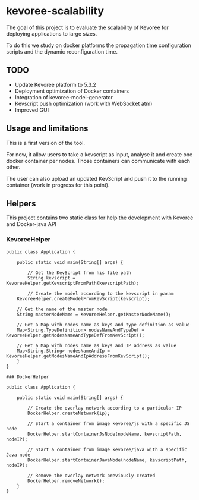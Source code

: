 # kevoree-scalability

The goal of this project is to evaluate the scalability of Kevoree for deploying applications to large sizes. 

To do this we study on docker platforms the propagation time configuration scripts and the dynamic reconfiguration time.


## TODO

  * Update Kevoree platform to 5.3.2
  * Deployment optimization of Docker containers
  * Integration of kevoree-model-generator
  * Kevscript push optimization (work with WebSocket atm)
  * Improved GUI


## Usage and limitations

This is a first version of the tool.

For now, it allow users to take a kevscript as input, analyse it and create one docker container per nodes. Those containers can communicate with each other.

The user can also upload an updated KevScript and push it to the running container (work in progress for this point).


## Helpers

This project contains two static class for help the development with Kevoree and Docker-java API

### KevoreeHelper

	public class Application {
	
	    public static void main(String[] args) {
	    
	        // Get the KevScript from his file path 
	        String kevscript = KevoreeHelper.getKevscriptFromPath(kevscriptPath);
	        
	        // Create the model according to the kevscript in param
		KevoreeHelper.createModelFromKevScript(kevscript);
		
		// Get the name of the master node
		String masterNodeName = KevoreeHelper.getMasterNodeName();
		
		// Get a Map with nodes name as keys and type definition as value
		Map<String,TypeDefinition> nodesNameAndTypeDef = KevoreeHelper.getNodesNameAndTypeDefFromKevScript();
		
		// Get a Map with nodes name as keys and IP address as value
		Map<String,String> nodesNameAndIp = KevoreeHelper.getNodesNameAndIpAddressFromKevScript();
	    }
	}
	
	### DockerHelper

	public class Application {
	
	    public static void main(String[] args) {
	
    		// Create the overlay network according to a particular IP
    		DockerHelper.createNetwork(ip);
    		
    		// Start a container from image kevoree/js with a specific JS node
    		DockerHelper.startContainerJsNode(nodeName, kevscriptPath, nodeIP);
    		
    		// Start a container from image kevoree/java with a specific Java node
    		DockerHelper.startContainerJavaNode(nodeName, kevscriptPath, nodeIP);
    		
    		// Remove the overlay network previously created
    		DockerHelper.removeNetwork();
	    }
	}
